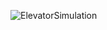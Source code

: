 ![ElevatorSimulation](https://user-images.githubusercontent.com/15932181/197535577-5c667338-8db1-4234-a98d-13a1afd86f67.PNG)
